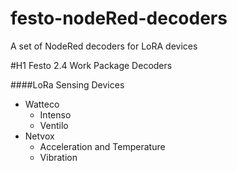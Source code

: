 # festo-nodeRed-decoders
A set of NodeRed decoders for LoRA devices

#H1 Festo 2.4 Work Package Decoders

####LoRa Sensing Devices
                
+ Watteco
    + Intenso
    + Ventilo
+ Netvox
    + Acceleration and Temperature
    + Vibration
    
    
